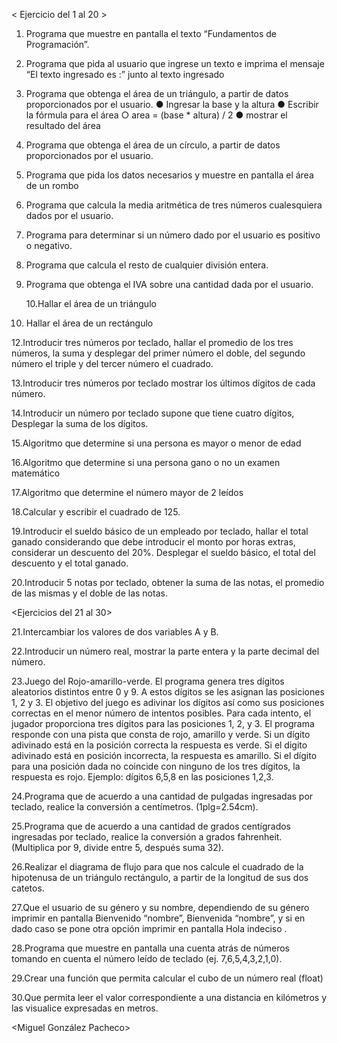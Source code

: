 < Ejercicio del 1 al 20 >

1. Programa que muestre en pantalla el texto “Fundamentos de Programación”.

2. Programa que pida al usuario que ingrese un texto e imprima el mensaje “El texto
   ingresado es :” junto al texto ingresado

3. Programa que obtenga el área de un triángulo, a partir de datos proporcionados por
   el usuario.
   ● Ingresar la base y la altura
   ● Escribir la fórmula para el área
   ○ area = (base \* altura) / 2
   ● mostrar el resultado del área

4. Programa que obtenga el área de un círculo, a partir de datos proporcionados por
   el usuario.

5. Programa que pida los datos necesarios y muestre en pantalla el área de un rombo

6. Programa que calcula la media aritmética de tres números cualesquiera dados por
   el usuario.

7. Programa para determinar si un número dado por el usuario es positivo o negativo.

8. Programa que calcula el resto de cualquier división entera.

9. Programa que obtenga el IVA sobre una cantidad dada por el usuario.

   10.Hallar el área de un triángulo

10. Hallar el área de un rectángulo

12.Introducir tres números por teclado, hallar el promedio de los tres números, la suma
y desplegar del primer número el doble, del segundo número el triple y del tercer
número el cuadrado.

13.Introducir tres números por teclado mostrar los últimos dígitos de cada número.

14.Introducir un número por teclado supone que tiene cuatro dígitos, Desplegar la
suma de los dígitos.

15.Algoritmo que determine si una persona es mayor o menor de edad

16.Algoritmo que determine si una persona gano o no un examen matemático

17.Algoritmo que determine el número mayor de 2 leídos

18.Calcular y escribir el cuadrado de 125.

19.Introducir el sueldo básico de un empleado por teclado, hallar el total ganado
considerando que debe introducir el monto por horas extras, considerar un
descuento del 20%. Desplegar el sueldo básico, el total del descuento y el total
ganado.

20.Introducir 5 notas por teclado, obtener la suma de las notas, el promedio de las
mismas y el doble de las notas.

<Ejercicios del 21 al 30>

21.Intercambiar los valores de dos variables A y B.

22.Introducir un número real, mostrar la parte entera y la parte decimal del número.

23.Juego del Rojo-amarillo-verde. El programa genera tres dígitos aleatorios distintos
   entre 0 y 9. A estos dígitos se les asignan las posiciones 1, 2 y 3. El objetivo del
   juego es adivinar los dígitos así como sus posiciones correctas en el menor número
   de intentos posibles. Para cada intento, el jugador proporciona tres dígitos para las
   posiciones 1, 2, y 3. El programa responde con una pista que consta de rojo,
   amarillo y verde. Si un dígito adivinado está en la posición correcta la respuesta es
   verde. Si el digito adivinado está en posición incorrecta, la respuesta es amarillo. Si
   el dígito para una posición dada no coincide con ninguno de los tres dígitos, la
   respuesta es rojo.
   Ejemplo: dígitos 6,5,8 en las posiciones 1,2,3.

24.Programa que de acuerdo a una cantidad de pulgadas ingresadas por teclado,
realice la conversión a centímetros. (1plg=2.54cm).

25.Programa que de acuerdo a una cantidad de grados centígrados ingresadas por
teclado, realice la conversión a grados fahrenheit. (Multiplica por 9, divide entre 5,
después suma 32).

26.Realizar el diagrama de flujo para que nos calcule el cuadrado de la hipotenusa de
un triángulo rectángulo, a partir de la longitud de sus dos catetos.

27.Que el usuario de su género y su nombre, dependiendo de su género imprimir en
pantalla Bienvenido “nombre”, Bienvenida “nombre”, y si en dado caso se pone otra
opción imprimir en pantalla Hola indeciso .

28.Programa que muestre en pantalla una cuenta atrás de números tomando en
cuenta el número leído de teclado (ej. 7,6,5,4,3,2,1,0).

29.Crear una función que permita calcular el cubo de un número real (float)

30.Que permita leer el valor correspondiente a una distancia en kilómetros y las
visualice expresadas en metros.


<Miguel González Pacheco>
